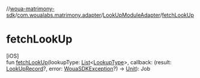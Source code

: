 //[woua-matrimony-sdk](../../../index.md)/[com.woualabs.matrimony.adapter](../index.md)/[LookUpModuleAdapter](index.md)/[fetchLookUp](fetch-look-up.md)

# fetchLookUp

[iOS]\
fun [fetchLookUp](fetch-look-up.md)(lookupType: [List](https://kotlinlang.org/api/latest/jvm/stdlib/kotlin.collections/-list/index.html)<[LookupType](../../com.woualabs.matrimony.type/-lookup-type/index.md)>, callback: (result: [LookUpRecord](../../com.woualabs.matrimony.lookup.mapper/-look-up-record/index.md)?, error: [WouaSDKException](../../com.woualabs.matrimony.errors.exception/-woua-s-d-k-exception/index.md)?) -> [Unit](https://kotlinlang.org/api/latest/jvm/stdlib/kotlin/-unit/index.html)): Job
